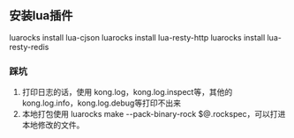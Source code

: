 ## 安装lua插件
luarocks install lua-cjson
luarocks install lua-resty-http
luarocks install lua-resty-redis

### 踩坑
1. 打印日志的话，使用 kong.log，kong.log.inspect等，其他的kong.log.info，kong.log.debug等打印不出来
2. 本地打包使用 luarocks make --pack-binary-rock $@.rockspec，可以打进本地修改的文件。
